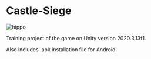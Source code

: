 # Castle-Siege
![hippo](https://giphy.com/gifs/j268dCh6EQOi8yGV7U)

Training project of the game on Unity version 2020.3.13f1.

Also includes .apk installation file for Android.
